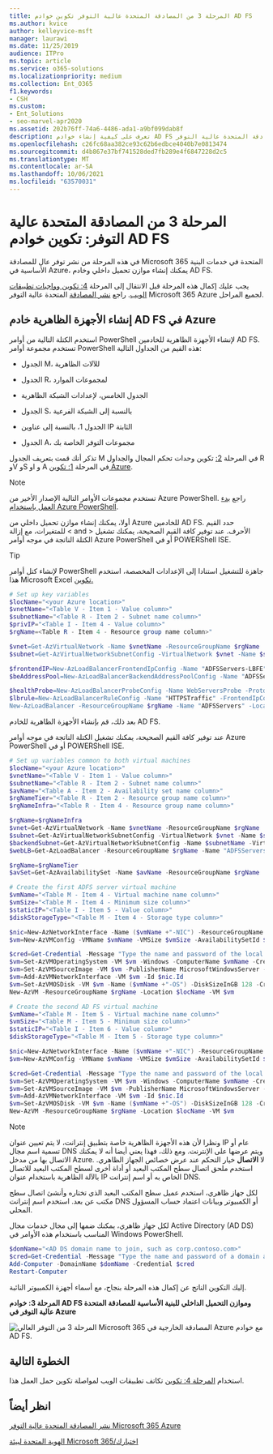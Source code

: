 ```yaml
---
title: المرحلة 3 من المصادقة المتحدة عالية التوفر تكوين خوادم AD FS
ms.author: kvice
author: kelleyvice-msft
manager: laurawi
ms.date: 11/25/2019
audience: ITPro
ms.topic: article
ms.service: o365-solutions
ms.localizationpriority: medium
ms.collection: Ent_O365
f1.keywords:
- CSH
ms.custom:
- Ent_Solutions
- seo-marvel-apr2020
ms.assetid: 202b76ff-74a6-4486-ada1-a9bf099dab8f
description: تعرف على كيفية إنشاء خوادم AD FS وتكوينها للمصادقة المتحدة عالية التوفر Microsoft 365 Microsoft Azure.
ms.openlocfilehash: c26fc68aa382ce93c62b6edbce4040b7e0813474
ms.sourcegitcommit: d4b867e37bf741528ded7fb289e4f6847228d2c5
ms.translationtype: MT
ms.contentlocale: ar-SA
ms.lasthandoff: 10/06/2021
ms.locfileid: "63570031"
---
```

# <a name="high-availability-federated-authentication-phase-3-configure-ad-fs-servers"></a>المرحلة 3 من المصادقة المتحدة عالية التوفر: تكوين خوادم AD FS

في هذه المرحلة من نشر توفر عال للمصادقة Microsoft 365 المتحدة في خدمات البنية الأساسية في Azure، يمكنك إنشاء موازن تحميل داخلي وخادم AD FS.
  
يجب عليك إكمال هذه المرحلة قبل الانتقال إلى المرحلة [4: تكوين وواجبات تطبيقات الويب](high-availability-federated-authentication-phase-4-configure-web-application-pro.md). راجع [نشر المصادقة](deploy-high-availability-federated-authentication-for-microsoft-365-in-azure.md) المتحدة عالية التوفر Microsoft 365 Azure لجميع المراحل.
  
## <a name="create-the-ad-fs-server-virtual-machines-in-azure"></a>إنشاء الأجهزة الظاهرية خادم AD FS في Azure

استخدم الكتلة التالية من أوامر PowerShell لإنشاء الأجهزة الظاهرية للخادمين AD FS. تستخدم مجموعة أوامر PowerShell هذه القيم من الجداول التالية:
  
- الجدول M، للآلات الظاهرية
    
- الجدول R، لمجموعات الموارد
    
- الجدول الخامس، لإعدادات الشبكة الظاهرية
    
- الجدول S، بالنسبة إلى الشبكة الفرعية
    
- الجدول 1، بالنسبة إلى عناوين IP الثابتة
    
- الجدول A،  مجموعات التوفر الخاصة بك
    
تذكر أنك قمت بتعريف الجدول M في المرحلة [2:](high-availability-federated-authentication-phase-2-configure-domain-controllers.md) تكوين وحدات تحكم المجال والجداول R وV وS وI و A في المرحلة [1: تكوين Azure](high-availability-federated-authentication-phase-1-configure-azure.md).
  
> [!NOTE]
> تستخدم مجموعات الأوامر التالية الإصدار الأخير من Azure PowerShell. راجع [بدء العمل باستخدام Azure PowerShell](/powershell/azure/get-started-azureps). 
  
أولا، يمكنك إنشاء موازن تحميل داخلي من Azure للخادمين AD FS. حدد القيم للمتغيرات، مع إزالة \< and > الأحرف. عند توفير كافة القيم الصحيحة، يمكنك تشغيل الكتلة الناتجة في موجه أوامر Azure PowerShell أو في POWERShell ISE.
  
> [!TIP]
> لإنشاء كتل أوامر PowerShell جاهزة للتشغيل استنادا إلى الإعدادات المخصصة، استخدم هذا Microsoft Excel [تكوين.](https://github.com/MicrosoftDocs/OfficeDocs-Enterprise/raw/live/Enterprise/downloads/O365FedAuthInAzure_Config.xlsx) 

```powershell
# Set up key variables
$locName="<your Azure location>"
$vnetName="<Table V - Item 1 - Value column>"
$subnetName="<Table R - Item 2 - Subnet name column>"
$privIP="<Table I - Item 4 - Value column>"
$rgName=<Table R - Item 4 - Resource group name column>"

$vnet=Get-AzVirtualNetwork -Name $vnetName -ResourceGroupName $rgName
$subnet=Get-AzVirtualNetworkSubnetConfig -VirtualNetwork $vnet -Name $subnetName

$frontendIP=New-AzLoadBalancerFrontendIpConfig -Name "ADFSServers-LBFE" -PrivateIPAddress $privIP -Subnet $subnet
$beAddressPool=New-AzLoadBalancerBackendAddressPoolConfig -Name "ADFSServers-LBBE"

$healthProbe=New-AzLoadBalancerProbeConfig -Name WebServersProbe -Protocol "TCP" -Port 443 -IntervalInSeconds 15 -ProbeCount 2
$lbrule=New-AzLoadBalancerRuleConfig -Name "HTTPSTraffic" -FrontendIpConfiguration $frontendIP -BackendAddressPool $beAddressPool -Probe $healthProbe -Protocol "TCP" -FrontendPort 443 -BackendPort 443
New-AzLoadBalancer -ResourceGroupName $rgName -Name "ADFSServers" -Location $locName -LoadBalancingRule $lbrule -BackendAddressPool $beAddressPool -Probe $healthProbe -FrontendIpConfiguration $frontendIP
```

بعد ذلك، قم بإنشاء الأجهزة الظاهرية للخادم AD FS.
  
عند توفير كافة القيم الصحيحة، يمكنك تشغيل الكتلة الناتجة في موجه أوامر Azure PowerShell أو في POWERShell ISE.
  
```powershell
# Set up variables common to both virtual machines
$locName="<your Azure location>"
$vnetName="<Table V - Item 1 - Value column>"
$subnetName="<Table R - Item 2 - Subnet name column>"
$avName="<Table A - Item 2 - Availability set name column>"
$rgNameTier="<Table R - Item 2 - Resource group name column>"
$rgNameInfra="<Table R - Item 4 - Resource group name column>"

$rgName=$rgNameInfra
$vnet=Get-AzVirtualNetwork -Name $vnetName -ResourceGroupName $rgName
$subnet=Get-AzVirtualNetworkSubnetConfig -VirtualNetwork $vnet -Name $subnetName
$backendSubnet=Get-AzVirtualNetworkSubnetConfig -Name $subnetName -VirtualNetwork $vnet
$webLB=Get-AzLoadBalancer -ResourceGroupName $rgName -Name "ADFSServers"

$rgName=$rgNameTier
$avSet=Get-AzAvailabilitySet -Name $avName -ResourceGroupName $rgName

# Create the first ADFS server virtual machine
$vmName="<Table M - Item 4 - Virtual machine name column>"
$vmSize="<Table M - Item 4 - Minimum size column>"
$staticIP="<Table I - Item 5 - Value column>"
$diskStorageType="<Table M - Item 4 - Storage type column>"

$nic=New-AzNetworkInterface -Name ($vmName +"-NIC") -ResourceGroupName $rgName -Location $locName -Subnet $backendSubnet -LoadBalancerBackendAddressPool $webLB.BackendAddressPools[0] -PrivateIpAddress $staticIP
$vm=New-AzVMConfig -VMName $vmName -VMSize $vmSize -AvailabilitySetId $avset.Id

$cred=Get-Credential -Message "Type the name and password of the local administrator account for the first AD FS server." 
$vm=Set-AzVMOperatingSystem -VM $vm -Windows -ComputerName $vmName -Credential $cred -ProvisionVMAgent -EnableAutoUpdate
$vm=Set-AzVMSourceImage -VM $vm -PublisherName MicrosoftWindowsServer -Offer WindowsServer -Skus 2016-Datacenter -Version "latest"
$vm=Add-AzVMNetworkInterface -VM $vm -Id $nic.Id
$vm=Set-AzVMOSDisk -VM $vm -Name ($vmName +"-OS") -DiskSizeInGB 128 -CreateOption FromImage -StorageAccountType $diskStorageType
New-AzVM -ResourceGroupName $rgName -Location $locName -VM $vm

# Create the second AD FS virtual machine
$vmName="<Table M - Item 5 - Virtual machine name column>"
$vmSize="<Table M - Item 5 - Minimum size column>"
$staticIP="<Table I - Item 6 - Value column>"
$diskStorageType="<Table M - Item 5 - Storage type column>"

$nic=New-AzNetworkInterface -Name ($vmName +"-NIC") -ResourceGroupName $rgName -Location $locName  -Subnet $backendSubnet -LoadBalancerBackendAddressPool $webLB.BackendAddressPools[0] -PrivateIpAddress $staticIP
$vm=New-AzVMConfig -VMName $vmName -VMSize $vmSize -AvailabilitySetId $avset.Id

$cred=Get-Credential -Message "Type the name and password of the local administrator account for the second AD FS server." 
$vm=Set-AzVMOperatingSystem -VM $vm -Windows -ComputerName $vmName -Credential $cred -ProvisionVMAgent -EnableAutoUpdate
$vm=Set-AzVMSourceImage -VM $vm -PublisherName MicrosoftWindowsServer -Offer WindowsServer -Skus 2016-Datacenter -Version "latest"
$vm=Add-AzVMNetworkInterface -VM $vm -Id $nic.Id
$vm=Set-AzVMOSDisk -VM $vm -Name ($vmName +"-OS") -DiskSizeInGB 128 -CreateOption FromImage -StorageAccountType $diskStorageType
New-AzVM -ResourceGroupName $rgName -Location $locName -VM $vm

```

> [!NOTE]
> ونظرا لأن هذه الأجهزة الظاهرية خاصة بتطبيق إنترانت، لا يتم تعيين عنوان IP عام أو تسمية اسم مجال DNS ويتم عرضها على الإنترنت. ومع ذلك، فهذا يعني أيضا أنه لا يمكنك الاتصال بها من مدخل Azure. لا **الاتصال** خيار التحكم عند عرض خصائص الجهاز الظاهري. استخدم ملحق اتصال سطح المكتب البعيد أو أداة أخرى لسطح المكتب البعيد للاتصال بالآلة الظاهرية باستخدام عنوان IP الخاص به أو اسم إنترانت DNS.
  
لكل جهاز ظاهري، استخدم عميل سطح المكتب البعيد الذي تختاره وأنشئ اتصال سطح مكتب عن بعد. استخدم اسم إنترانت DNS أو الكمبيوتر وبيانات اعتماد حساب المسؤول المحلي.
  
لكل جهاز ظاهري، يمكنك ضمها إلى مجال خدمات مجال Active Directory (AD DS) المناسب باستخدام هذه الأوامر في Windows PowerShell.
  
```powershell
$domName="<AD DS domain name to join, such as corp.contoso.com>"
$cred=Get-Credential -Message "Type the name and password of a domain acccount."
Add-Computer -DomainName $domName -Credential $cred
Restart-Computer
```

إليك التكوين الناتج عن إكمال هذه المرحلة بنجاح، مع أسماء أجهزة الكمبيوتر النائبة.
  
**المرحلة 3: خوادم AD FS وموازن التحميل الداخلي للبنية الأساسية للمصادقة المتحدة عالية التوفر في Azure**

![المرحلة 3 من التوفر العالي Microsoft 365 المصادقة الخارجية في Azure مع خوادم AD FS.](../media/f39b2d2f-8a5b-44da-b763-e1f943fcdbc4.png)
  
## <a name="next-step"></a>الخطوة التالية

استخدام [المرحلة 4: تكوين](high-availability-federated-authentication-phase-4-configure-web-application-pro.md) تكاتف تطبيقات الويب لمواصلة تكوين حمل العمل هذا.
  
## <a name="see-also"></a>انظر أيضاً

[نشر المصادقة المتحدة عالية التوفر Microsoft 365 Azure](deploy-high-availability-federated-authentication-for-microsoft-365-in-azure.md)
  
[الهوية المتحدة لبيئة Microsoft 365/اختبارك](federated-identity-for-your-microsoft-365-dev-test-environment.md)
